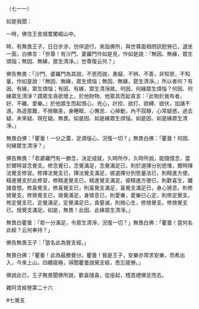 （七一一）

如是我聞：

一時，佛住王舍城耆闍崛山中。

時，有無畏王子，日日步涉，仿佯遊行，來詣佛所，與世尊面相問訊慰勞已，退坐一面，白佛言：「世尊！有沙門、婆羅門作如是見，作如是說：『無因、無緣，眾生煩惱；無因、無緣，眾生清淨。』世尊復云何？」

佛告無畏：「沙門、婆羅門為其說，不思而說，愚癡、不辨、不善，非知思，不知量，作如是說：『無因、無緣，眾生煩惱；無因、無緣，眾生清淨。』所以者何？有因、有緣，眾生煩惱；有因、有緣，眾生清淨故。何因、何緣眾生煩惱？何因、何緣眾生清淨？謂眾生貪欲增上，於他財物、他眾具而起貪言：『此物於我有者，好、不離、愛樂。』於他眾生而起恨心、兇心，計挍、欲打、欲縛、欲伏，加諸不道。為造眾難，不捨瞋恚，身睡眠、心懈怠、心掉動，內不寂靜，心常疑惑，過去疑、未來疑、現在疑。無畏。如是因、如是緣眾生煩惱。如是因、如是緣眾生清淨。」

無畏白佛：「瞿曇！一分之蓋，足煩惱心，況復一切？」無畏白佛：「瞿曇！何因、何緣眾生清淨？」

佛告無畏：「若婆羅門有一勝念，決定成就，久時所作，久時所說，能隨憶念，當於爾時習念覺支。修念覺已，念覺滿足，念覺滿足已，則於選擇分別思惟，爾時擇法覺支修習。修擇法覺支已，擇法覺支滿足，彼選擇分別思量法已，則精進方便。精進覺支於此修習，修精進覺支已，精進覺支滿足，彼精進方便已，則歡喜生，離諸食想。修喜覺支，修喜覺支已，則喜覺支滿足，喜覺支滿足已，身心猗息，則修猗覺支。修猗覺支已，猗覺滿足，身猗息已，則愛樂，愛樂已心定，則修定覺支。修定覺支已，定覺滿足，定覺滿足已，貪憂滅，則捨心生，修捨覺支。修捨覺支已，捨覺支滿足。如是，無畏！此因、此緣眾生清淨。」

無畏白瞿曇：「若一分滿足，令眾生清淨，況復一切？」無畏白佛：「瞿曇！當何名此經？云何奉持？」

佛告無畏王子：「當名此為覺支經。」

無畏白佛：「瞿曇！此為最勝覺分。瞿曇！我是王子，安樂亦常求安樂，而希出入，今來上山，四體疲極，得聞瞿曇說覺支經，悉忘疲勞。」

佛說此已，王子無畏聞佛所說，歡喜隨喜，從座起，稽首禮佛足而去。

雜阿含經卷第二十六





#七覺支
